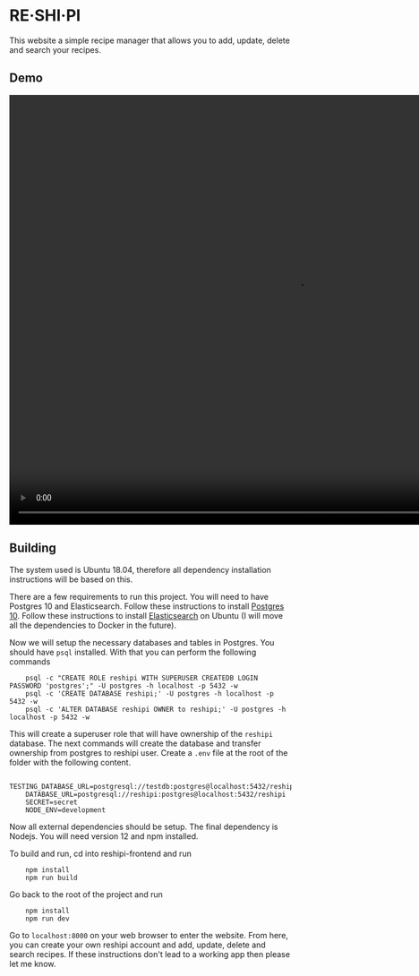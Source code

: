 # RE·SHI·PI
This website a simple recipe manager that allows you to add, update, delete and search your recipes.

## Demo
<!-- <video src="./reshipi-frontend/video/search.m4v" width="320" height="200" controls preload></video> -->
<video width="1024" height="768" controls>
  <source src="search.m4v" type="video/mp4">
</video>

## Building
The system used is Ubuntu 18.04, therefore all dependency installation instructions will be based on this.

There are a few requirements to run this project. You will need to have Postgres 10 and Elasticsearch. Follow these instructions to install [Postgres 10](https://www.digitalocean.com/community/tutorials/how-to-install-and-use-postgresql-on-ubuntu-18-04). Follow these instructions to install [Elasticsearch](https://www.elastic.co/guide/en/elasticsearch/reference/current/deb.html) on Ubuntu (I will move all the dependencies to Docker in the future).  

Now we will setup the necessary databases and tables in Postgres. You should have `psql` installed. With that you can perform the following commands

```
    psql -c "CREATE ROLE reshipi WITH SUPERUSER CREATEDB LOGIN PASSWORD 'postgres';" -U postgres -h localhost -p 5432 -w
    psql -c 'CREATE DATABASE reshipi;' -U postgres -h localhost -p 5432 -w
    psql -c 'ALTER DATABASE reshipi OWNER to reshipi;' -U postgres -h localhost -p 5432 -w
```

This will create a superuser role that will have ownership of the `reshipi` database. The next commands will create the database and transfer ownership from postgres to reshipi user. Create a `.env` file at the root of the folder with the following content.

```
    TESTING_DATABASE_URL=postgresql://testdb:postgres@localhost:5432/reshipi_test
    DATABASE_URL=postgresql://reshipi:postgres@localhost:5432/reshipi
    SECRET=secret
    NODE_ENV=development
```

Now all external dependencies should be setup. The final dependency is Nodejs. You will need version 12 and npm installed.

To build and run, cd into reshipi-frontend and run 
```
    npm install
    npm run build 
```
Go back to the root of the project and run
```
    npm install
    npm run dev
```

Go to `localhost:8000` on your web browser to enter the website. From here, you can create your own reshipi account and add, update, delete and search recipes. If these instructions don't lead to a working app then please let me know.